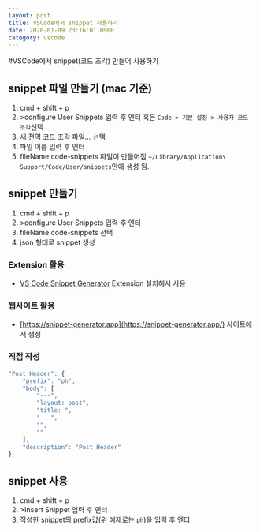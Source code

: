 ```yaml
---
layout: post
title: VSCode에서 snippet 사용하기
date: 2020-01-09 23:16:01 0900
category: vscode
---
```


#VSCode에서 snippet(코드 조각) 만들어 사용하기

## snippet 파일 만들기 (mac 기준)
1. cmd + shift + p
2. \>configure User Snippets 입력 후 엔터
혹은 `Code > 기본 설정 > 사용자 코드 조각`선택
3. 새 전역 코드 조각 파일... 선택
4. 파일 이름 입력 후 엔터
5. fileName.code-snippets 파일이 만들어짐
`~/Library/Application\ Support/Code/User/snippets`안에 생성 됨.

## snippet 만들기
1. cmd + shift + p
2. \>configure User Snippets 입력 후 엔터
3. fileName.code-snippets 선택
4. json 형태로 snippet 생성

### Extension 활용
* [VS Code Snippet Generator](https://marketplace.visualstudio.com/items?itemName=dkultasev.vs-code-snippet-generator) Extension 설치해서 사용
### 웹사이트 활용
* [https://snippet-generator.app](https://snippet-generator.app/) 사이트에서 생성

### 직접 작성
```javascript
"Post Header": {
    "prefix": "ph",
    "body": [
        "---",
        "layout: post",
        "title: ",
        "---",
        "",
        ""
    ],
    "description": "Post Header"
}
```

## snippet 사용
1. cmd + shift + p
2. \>Insert Snippet 입력 후 엔터
3. 작성한 snippet의 prefix값(위 예제로는 `ph`)을 입력 후 엔터
